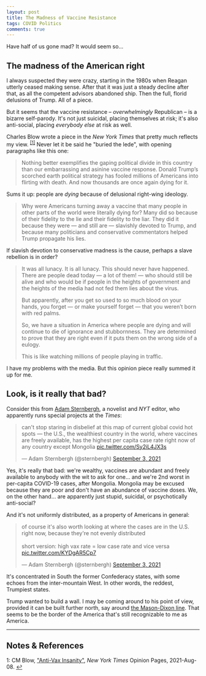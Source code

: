 ```yaml
---
layout: post
title: The Madness of Vaccine Resistance
tags: COVID Politics
comments: true
---
```


Have half of us gone mad?  It would seem so&hellip;  


## The madness of the American right  

I always suspected they were crazy, starting in the 1980s when Reagan utterly ceased
making sense.  After that it was just a steady decline after that, as all the competent
advisors abandoned ship.  Then the full, florid delusions of Trump.  All of a piece.  

But it seems that the vaccine resistance &ndash; _overwhelmingly_ Republican &ndash; is a
bizarre self-parody.  It's not just suicidal, placing themselves at risk; it's also
anti-social, placing _everybody else_ at risk as well.  

Charles Blow wrote a piece in the _New York Times_ that pretty much reflects my 
view. <sup id="fn1a">[[1]](#fn1)</sup>  Never let it be said he "buried the lede", with
opening paragraphs like this one:  

> Nothing better exemplifies the gaping political divide in this country than our
> embarrassing and asinine vaccine response. Donald Trump’s scorched earth political
> strategy has fooled millions of Americans into flirting with death. And now thousands
> are once again dying for it.  

Sums it up: people are _dying_ because of delusional right-wing ideology.  

> Why were Americans turning away a vaccine that many people in other parts of the world
> were literally dying for? Many did so because of their fidelity to the lie and their
> fidelity to the liar. They did it because they were — and still are — slavishly devoted
> to Trump, and because many politicians and conservative commentators helped Trump
> propagate his lies.  

If slavish devotion to conservative madness is the cause, perhaps a slave rebellion is in
order?  

> It was all lunacy. It is all lunacy. This should never have happened. There are people
> dead today — a lot of them! — who should still be alive and who would be if people in
> the heights of government and the heights of the media had not fed them lies about the
> virus.  
>  
> But apparently, after you get so used to so much blood on your hands, you forget — or
> make yourself forget — that you weren’t born with red palms.  
>  
> So, we have a situation in America where people are dying and will continue to die of
> ignorance and stubbornness. They are determined to prove that they are right even if it
> puts them on the wrong side of a eulogy.  
>  
> This is like watching millions of people playing in traffic.  

I have my problems with the media.  But this opinion piece really summed it up for me.  


## Look, is it really that bad?  

Consider this from [Adam Sternbergh](http://www.adamsternbergh.com/about), a novelist and
_NYT_ editor, who apparently runs special projects at the _Times_:  

<blockquote class="twitter-tweet">
  <p lang="en" dir="ltr">
    can&#39;t stop staring in disbelief at this map of current global covid hot spots — the
    U.S., the wealthiest country in the world, where vaccines are freely available, has the
    highest per capita case rate right now of any country except Mongolia 
    <a href="https://t.co/Sy2iL4JX3s">pic.twitter.com/Sy2iL4JX3s</a>
  </p>&mdash; Adam Sternbergh (@sternbergh) <a href="https://twitter.com/sternbergh/status/1433932512313626627?ref_src=twsrc%5Etfw">September 3, 2021</a>
</blockquote>
<script async src="https://platform.twitter.com/widgets.js"></script>

Yes, it's really that bad: we're wealthy, vaccines are abundant and freely available to
anybody with the wit to ask for one&hellip; and we're 2nd worst in per-capita COVID-19
cases, after Mongolia.  Mongolia may be excused because they are poor and don't have an
abundance of vaccine doses.  We, on the other hand&hellip; are apparently just stupid,
suicidal, or psychotically anti-social?  

And it's not uniformly distributed, as a property of Americans in general:  

<blockquote class="twitter-tweet">
  <p lang="en" dir="ltr">
    of course it&#39;s also worth looking at where the cases are in the U.S. right now,
	because they&#39;re not evenly distributed<br><br>short version: high vax rate = low
	case rate and vice versa <a href="https://t.co/KYDgAR5Cp7">pic.twitter.com/KYDgAR5Cp7</a> 
  </p>&mdash; Adam Sternbergh (@sternbergh) <a href="https://twitter.com/sternbergh/status/1433933689092706306?ref_src=twsrc%5Etfw">September 3, 2021</a>
</blockquote>
<script async src="https://platform.twitter.com/widgets.js"></script>

It's concentrated in South the former Confederacy states, with some echoes from the
inter-mountain West.  In other words, the reddest, Trumpiest states.  

Trump wanted to build a wall.  I may be coming around to his point of view, provided it
can be built further north, say around 
[the Mason-Dixon line](https://en.wikipedia.org/wiki/Mason%E2%80%93Dixon_line).  That
seems to be the border of the America that's still recognizable to me as America.  

---

## Notes &amp; References  

<!--
<sup id="fn1a">[[1]](#fn1)</sup>
<a id="fn1">1</a>: [↩](#fn1a)  
-->

<a id="fn1">1</a>: CM Blow, ["Anti-Vax Insanity"](https://www.nytimes.com/2021/08/08/opinion/anti-vaccine-america.html), _New York Times_ Opinion Pages, 2021-Aug-08. [↩](#fn1a)  
